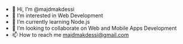 - 👋 Hi, I’m @majdmakdessi
- 👀 I’m interested in Web Development
- 🌱 I’m currently learning Node.js
- 💞️ I’m looking to collaborate on Web and Mobile Apps Development
- 📫 How to reach me majdmakdessi@gmail.com

<!---
majdmakdessi/majdmakdessi is a ✨ special ✨ repository because its `README.md` (this file) appears on your GitHub profile.
You can click the Preview link to take a look at your changes.
--->
